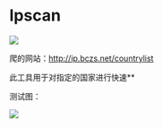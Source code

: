 # Ipscan

![](http://img1.imgtn.bdimg.com/it/u=2616936472,428786847&fm=26&gp=0.jpg)

爬的网站：http://ip.bczs.net/countrylist

此工具用于对指定的国家进行快速**

测试图：

![](https://s2.ax1x.com/2019/03/14/AALA4e.gif)
